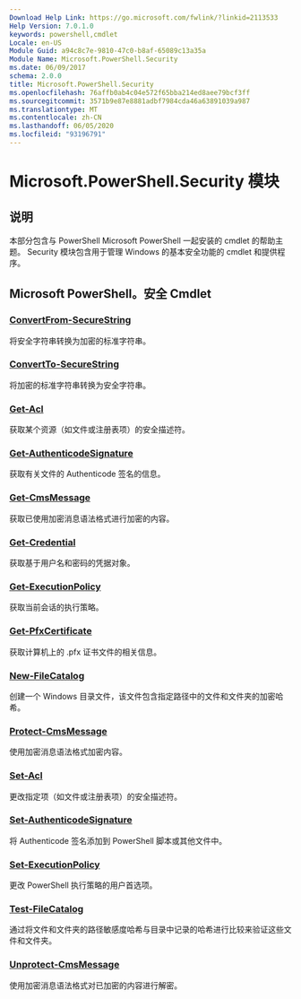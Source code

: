 ```yaml
---
Download Help Link: https://go.microsoft.com/fwlink/?linkid=2113533
Help Version: 7.0.1.0
keywords: powershell,cmdlet
Locale: en-US
Module Guid: a94c8c7e-9810-47c0-b8af-65089c13a35a
Module Name: Microsoft.PowerShell.Security
ms.date: 06/09/2017
schema: 2.0.0
title: Microsoft.PowerShell.Security
ms.openlocfilehash: 76affb0ab4c04e572f65bba214ed8aee79bcf3ff
ms.sourcegitcommit: 3571b9e87e8881adbf7984cda46a63891039a987
ms.translationtype: MT
ms.contentlocale: zh-CN
ms.lasthandoff: 06/05/2020
ms.locfileid: "93196791"
---
```

# Microsoft.PowerShell.Security 模块

## 说明

本部分包含与 PowerShell Microsoft PowerShell 一起安装的 cmdlet 的帮助主题。 Security 模块包含用于管理 Windows 的基本安全功能的 cmdlet 和提供程序。

## Microsoft PowerShell。安全 Cmdlet

### [ConvertFrom-SecureString](ConvertFrom-SecureString.md)
将安全字符串转换为加密的标准字符串。

### [ConvertTo-SecureString](ConvertTo-SecureString.md)
将加密的标准字符串转换为安全字符串。

### [Get-Acl](Get-Acl.md)
获取某个资源（如文件或注册表项）的安全描述符。

### [Get-AuthenticodeSignature](Get-AuthenticodeSignature.md)
获取有关文件的 Authenticode 签名的信息。

### [Get-CmsMessage](Get-CmsMessage.md)
获取已使用加密消息语法格式进行加密的内容。

### [Get-Credential](Get-Credential.md)
获取基于用户名和密码的凭据对象。

### [Get-ExecutionPolicy](Get-ExecutionPolicy.md)
获取当前会话的执行策略。

### [Get-PfxCertificate](Get-PfxCertificate.md)
获取计算机上的 .pfx 证书文件的相关信息。

### [New-FileCatalog](New-FileCatalog.md)
创建一个 Windows 目录文件，该文件包含指定路径中的文件和文件夹的加密哈希。

### [Protect-CmsMessage](Protect-CmsMessage.md)
使用加密消息语法格式加密内容。

### [Set-Acl](Set-Acl.md)
更改指定项（如文件或注册表项）的安全描述符。

### [Set-AuthenticodeSignature](Set-AuthenticodeSignature.md)
将 Authenticode 签名添加到 PowerShell 脚本或其他文件中。

### [Set-ExecutionPolicy](Set-ExecutionPolicy.md)
更改 PowerShell 执行策略的用户首选项。

### [Test-FileCatalog](Test-FileCatalog.md)
通过将文件和文件夹的路径敏感度哈希与目录中记录的哈希进行比较来验证这些文件和文件夹。

### [Unprotect-CmsMessage](Unprotect-CmsMessage.md)
使用加密消息语法格式对已加密的内容进行解密。
